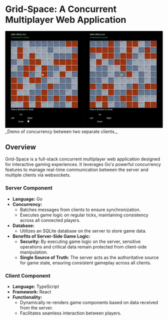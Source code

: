 # Grid-Space: A Concurrent Multiplayer Web Application

<img src="gridGifSmall.gif" />
_Demo of concurrency between two separate clients._

## Overview
Grid-Space is a full-stack concurrent multiplayer web application designed for interactive gaming experiences. It leverages Go's powerful concurrency features to manage real-time communication between the server and multiple clients via websockets.

### Server Component
- **Language:** Go
- **Concurrency:**
    - Batches messages from clients to ensure synchronization.
    - Executes game logic on regular ticks, maintaining consistency across all connected players.
- **Database:**
    - Utilizes an SQLite database on the server to store game data.
- **Benefits of Server-Side Game Logic:**
    - **Security:** By executing game logic on the server, sensitive operations and critical data remain protected from client-side manipulation.
    - **Single Source of Truth:** The server acts as the authoritative source for game state, ensuring consistent gameplay across all clients.

### Client Component
- **Language:** TypeScript
- **Framework:** React
- **Functionality:**
    - Dynamically re-renders game components based on data received from the server.
    - Facilitates seamless interaction between players.
